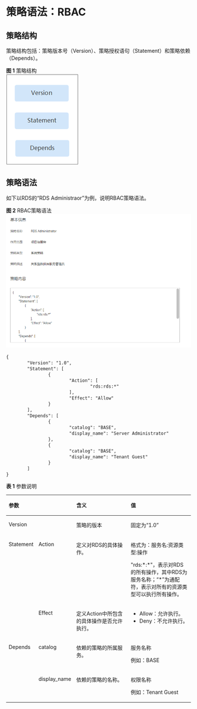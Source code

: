 # 策略语法：RBAC<a name="pg_07_0005"></a>

## 策略结构<a name="rds_07_0005_zh-cn_topic_0172661628_section63036484"></a>

策略结构包括：策略版本号（Version）、策略授权语句（Statement）和策略依赖（Depends）。

**图 1**  策略结构<a name="rds_07_0005_zh-cn_topic_0172661628_fig16313497"></a>  
![](figures/策略结构-1.png "策略结构-1")

## 策略语法<a name="rds_07_0005_zh-cn_topic_0172661628_section30457452"></a>

如下以RDS的“RDS Administraor”为例，说明RBAC策略语法。

**图 2**  RBAC策略语法<a name="rds_07_0005_fig793143722616"></a>  
![](figures/RBAC策略语法.png "RBAC策略语法")

```
{
        "Version": "1.0",
        "Statement": [
                {
                        "Action": [
                                "rds:rds:*"
                        ],
                        "Effect": "Allow"
                }
        ],
        "Depends": [
                {
                        "catalog": "BASE",
                        "display_name": "Server Administrator"
                },
                {
                        "catalog": "BASE",
                        "display_name": "Tenant Guest"
                }
        ]
}
```

**表 1**  参数说明

<a name="rds_07_0005_zh-cn_topic_0172661628_table59167590"></a>
<table><thead align="left"><tr id="rds_07_0005_zh-cn_topic_0172661628_row66418347"><th class="cellrowborder" colspan="2" valign="top" id="mcps1.2.5.1.1"><p id="rds_07_0005_zh-cn_topic_0172661628_p11177013"><a name="rds_07_0005_zh-cn_topic_0172661628_p11177013"></a><a name="rds_07_0005_zh-cn_topic_0172661628_p11177013"></a>参数</p>
</th>
<th class="cellrowborder" valign="top" id="mcps1.2.5.1.2"><p id="rds_07_0005_zh-cn_topic_0172661628_p32922880"><a name="rds_07_0005_zh-cn_topic_0172661628_p32922880"></a><a name="rds_07_0005_zh-cn_topic_0172661628_p32922880"></a>含义</p>
</th>
<th class="cellrowborder" valign="top" id="mcps1.2.5.1.3"><p id="rds_07_0005_zh-cn_topic_0172661628_p49507636"><a name="rds_07_0005_zh-cn_topic_0172661628_p49507636"></a><a name="rds_07_0005_zh-cn_topic_0172661628_p49507636"></a>值</p>
</th>
</tr>
</thead>
<tbody><tr id="rds_07_0005_zh-cn_topic_0172661628_row50695543"><td class="cellrowborder" colspan="2" valign="top" headers="mcps1.2.5.1.1 "><p id="rds_07_0005_zh-cn_topic_0172661628_p12698356"><a name="rds_07_0005_zh-cn_topic_0172661628_p12698356"></a><a name="rds_07_0005_zh-cn_topic_0172661628_p12698356"></a>Version</p>
</td>
<td class="cellrowborder" valign="top" headers="mcps1.2.5.1.2 "><p id="rds_07_0005_zh-cn_topic_0172661628_p21933905"><a name="rds_07_0005_zh-cn_topic_0172661628_p21933905"></a><a name="rds_07_0005_zh-cn_topic_0172661628_p21933905"></a>策略的版本</p>
</td>
<td class="cellrowborder" valign="top" headers="mcps1.2.5.1.3 "><p id="rds_07_0005_zh-cn_topic_0172661628_p31815862"><a name="rds_07_0005_zh-cn_topic_0172661628_p31815862"></a><a name="rds_07_0005_zh-cn_topic_0172661628_p31815862"></a>固定为“1.0”</p>
</td>
</tr>
<tr id="rds_07_0005_zh-cn_topic_0172661628_row17907308"><td class="cellrowborder" rowspan="2" valign="top" width="11.13084112149533%" headers="mcps1.2.5.1.1 "><p id="rds_07_0005_zh-cn_topic_0172661628_p41205809"><a name="rds_07_0005_zh-cn_topic_0172661628_p41205809"></a><a name="rds_07_0005_zh-cn_topic_0172661628_p41205809"></a>Statement</p>
</td>
<td class="cellrowborder" valign="top" width="12.626168224299066%" headers="mcps1.2.5.1.1 "><p id="rds_07_0005_zh-cn_topic_0172661628_p49336210"><a name="rds_07_0005_zh-cn_topic_0172661628_p49336210"></a><a name="rds_07_0005_zh-cn_topic_0172661628_p49336210"></a>Action</p>
</td>
<td class="cellrowborder" valign="top" width="36.22429906542057%" headers="mcps1.2.5.1.2 "><p id="rds_07_0005_zh-cn_topic_0172661628_p36810105"><a name="rds_07_0005_zh-cn_topic_0172661628_p36810105"></a><a name="rds_07_0005_zh-cn_topic_0172661628_p36810105"></a>定义对RDS的具体操作。</p>
</td>
<td class="cellrowborder" valign="top" width="40.01869158878505%" headers="mcps1.2.5.1.3 "><p id="rds_07_0005_zh-cn_topic_0172661628_p28828491"><a name="rds_07_0005_zh-cn_topic_0172661628_p28828491"></a><a name="rds_07_0005_zh-cn_topic_0172661628_p28828491"></a>格式为：服务名:资源类型:操作</p>
<p id="rds_07_0005_zh-cn_topic_0172661628_p58129833"><a name="rds_07_0005_zh-cn_topic_0172661628_p58129833"></a><a name="rds_07_0005_zh-cn_topic_0172661628_p58129833"></a>"rds:*:*"，表示对RDS的所有操作，其中RDS为服务名称；“*”为通配符，表示对所有的资源类型可以执行所有操作。</p>
</td>
</tr>
<tr id="rds_07_0005_zh-cn_topic_0172661628_row53406450"><td class="cellrowborder" valign="top" headers="mcps1.2.5.1.1 "><p id="rds_07_0005_zh-cn_topic_0172661628_p30955222"><a name="rds_07_0005_zh-cn_topic_0172661628_p30955222"></a><a name="rds_07_0005_zh-cn_topic_0172661628_p30955222"></a>Effect</p>
</td>
<td class="cellrowborder" valign="top" headers="mcps1.2.5.1.1 "><p id="rds_07_0005_zh-cn_topic_0172661628_p24345054"><a name="rds_07_0005_zh-cn_topic_0172661628_p24345054"></a><a name="rds_07_0005_zh-cn_topic_0172661628_p24345054"></a>定义Action中所包含的具体操作是否允许执行。</p>
</td>
<td class="cellrowborder" valign="top" headers="mcps1.2.5.1.2 "><a name="rds_07_0005_zh-cn_topic_0172661628_ul25792371"></a><a name="rds_07_0005_zh-cn_topic_0172661628_ul25792371"></a><ul id="rds_07_0005_zh-cn_topic_0172661628_ul25792371"><li>Allow：允许执行。</li><li>Deny：不允许执行。</li></ul>
</td>
</tr>
<tr id="rds_07_0005_zh-cn_topic_0172661628_row12156768"><td class="cellrowborder" rowspan="2" valign="top" width="11.13084112149533%" headers="mcps1.2.5.1.1 "><p id="rds_07_0005_zh-cn_topic_0172661628_p45174131"><a name="rds_07_0005_zh-cn_topic_0172661628_p45174131"></a><a name="rds_07_0005_zh-cn_topic_0172661628_p45174131"></a>Depends</p>
</td>
<td class="cellrowborder" valign="top" width="12.626168224299066%" headers="mcps1.2.5.1.1 "><p id="rds_07_0005_zh-cn_topic_0172661628_p35225966"><a name="rds_07_0005_zh-cn_topic_0172661628_p35225966"></a><a name="rds_07_0005_zh-cn_topic_0172661628_p35225966"></a>catalog</p>
</td>
<td class="cellrowborder" valign="top" width="36.22429906542057%" headers="mcps1.2.5.1.2 "><p id="rds_07_0005_zh-cn_topic_0172661628_p34731002"><a name="rds_07_0005_zh-cn_topic_0172661628_p34731002"></a><a name="rds_07_0005_zh-cn_topic_0172661628_p34731002"></a>依赖的策略的所属服务。</p>
</td>
<td class="cellrowborder" valign="top" width="40.01869158878505%" headers="mcps1.2.5.1.3 "><p id="rds_07_0005_zh-cn_topic_0172661628_p61747774"><a name="rds_07_0005_zh-cn_topic_0172661628_p61747774"></a><a name="rds_07_0005_zh-cn_topic_0172661628_p61747774"></a>服务名称</p>
<p id="rds_07_0005_zh-cn_topic_0172661628_p18859061"><a name="rds_07_0005_zh-cn_topic_0172661628_p18859061"></a><a name="rds_07_0005_zh-cn_topic_0172661628_p18859061"></a>例如：BASE</p>
</td>
</tr>
<tr id="rds_07_0005_zh-cn_topic_0172661628_row35513827"><td class="cellrowborder" valign="top" headers="mcps1.2.5.1.1 "><p id="rds_07_0005_zh-cn_topic_0172661628_p58047761"><a name="rds_07_0005_zh-cn_topic_0172661628_p58047761"></a><a name="rds_07_0005_zh-cn_topic_0172661628_p58047761"></a>display_name</p>
</td>
<td class="cellrowborder" valign="top" headers="mcps1.2.5.1.1 "><p id="rds_07_0005_zh-cn_topic_0172661628_p4248175"><a name="rds_07_0005_zh-cn_topic_0172661628_p4248175"></a><a name="rds_07_0005_zh-cn_topic_0172661628_p4248175"></a>依赖的策略的名称。</p>
</td>
<td class="cellrowborder" valign="top" headers="mcps1.2.5.1.2 "><p id="rds_07_0005_zh-cn_topic_0172661628_p8557861"><a name="rds_07_0005_zh-cn_topic_0172661628_p8557861"></a><a name="rds_07_0005_zh-cn_topic_0172661628_p8557861"></a>权限名称</p>
<p id="rds_07_0005_zh-cn_topic_0172661628_p9911889"><a name="rds_07_0005_zh-cn_topic_0172661628_p9911889"></a><a name="rds_07_0005_zh-cn_topic_0172661628_p9911889"></a>例如：Tenant Guest</p>
</td>
</tr>
</tbody>
</table>

